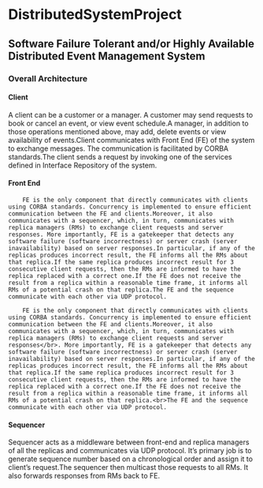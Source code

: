 # DistributedSystemProject
<h2>Software Failure Tolerant and/or Highly Available Distributed Event Management System</h2>

  <h3>Overall Architecture</h3>
    <h4>Client</h4>
      <p>
        A client can be a customer or a manager. A customer may send requests to book or cancel an event, or view event schedule.A manager, in addition to those operations mentioned above, may add, delete events or view availability of events.Client communicates with Front End (FE) of the system to exchange messages. The communication is facilitated by CORBA standards.The client sends a request by invoking one of the services defined in Interface Repository of the system.
      </p>

<h4>Front End</h4>
      <p>

        FE is the only component that directly communicates with clients using CORBA standards. Concurrency is implemented to ensure efficient communication between the FE and clients.Moreover, it also communicates with a sequencer, which, in turn, communicates with replica managers (RMs) to exchange client requests and server responses. More importantly, FE is a gatekeeper that detects any software failure (software incorrectness) or server crash (server inavailability) based on server responses.In particular, if any of the replicas produces incorrect result, the FE informs all the RMs about that replica.If the same replica produces incorrect result for 3 consecutive client requests, then the RMs are informed to have the replica replaced with a correct one.If the FE does not receive the result from a replica within a reasonable time frame, it informs all RMs of a potential crash on that replica.The FE and the sequence communicate with each other via UDP protocol.

        FE is the only component that directly communicates with clients using CORBA standards. Concurrency is implemented to ensure efficient communication between the FE and clients.Moreover, it also communicates with a sequencer, which, in turn, communicates with replica managers (RMs) to exchange client requests and server responses</br>. More importantly, FE is a gatekeeper that detects any software failure (software incorrectness) or server crash (server inavailability) based on server responses.In particular, if any of the replicas produces incorrect result, the FE informs all the RMs about that replica.If the same replica produces incorrect result for 3 consecutive client requests, then the RMs are informed to have the replica replaced with a correct one.If the FE does not receive the result from a replica within a reasonable time frame, it informs all RMs of a potential crash on that replica.<br>The FE and the sequence communicate with each other via UDP protocol.

</p>


<h4>Sequencer</h4>
    <p>
    Sequencer acts as a middleware between front-end and replica managers of all the replicas and communicates via UDP protocol. It’s primary job is to generate sequence number based on a chronological order and assign it  to client’s request.The sequencer then multicast those requests to all RMs. It also forwards responses from RMs back to FE.</br>
    </p>
